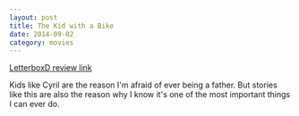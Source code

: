 ```yaml
---
layout: post
title: The Kid with a Bike 
date: 2014-09-02
category: movies
---
```

 
[LetterboxD review link](http://letterboxd.com/samarthbhaskar/film/the-kid-with-a-bike/)

 Kids like Cyril are the reason I'm afraid of ever being a father. But stories like this are also the reason why I know it's one of the most important things I can ever do.
